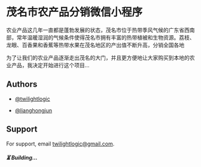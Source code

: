 # 茂名市农产品分销微信小程序

农业产品这几年一直都是蓬勃发展的状态，茂名市位于热带季风气候的广东省西南部，常年温暖湿润的气候条件使得茂名市拥有丰富的热带植被和生物资源。荔枝、龙眼、百香果和香蕉等热带水果在茂名地区的产出值不断升高，分销全国各地

为了让我们的农业产品逐渐走出茂名的大门，并且更方便地让大家购买到本地的农业产品，我决定开始进行这个项目...

## Authors

- [@twilightlogic](https://www.github.com/twilightlogic)

- [@lianghongjun](https://www.github.com/lianghongjun)

## Support

For support, email twilightlogic@gmail.com.

##### ⏳ Building...
